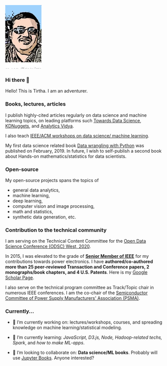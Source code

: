 <!--
**tirthajyoti/tirthajyoti** is a ✨ _special_ ✨ repository because its `README.md` (this file) appears on your GitHub profile.

Here are some ideas to get you started:

- 🔭 I’m currently working on ...
- 🌱 I’m currently learning ...
- 👯 I’m looking to collaborate on ...
- 🤔 I’m looking for help with ...
- 💬 Ask me about ...
- 📫 How to reach me: ...
- 😄 Pronouns: ...
- ⚡ Fun fact: ...
-->

![img1](https://raw.githubusercontent.com/tirthajyoti/tirthajyoti/master/img1_cartoon.jpg)

### Hi there 👋
Hello! This is Tirtha. I am an adventurer. 

### Books, lectures, articles
I publish highly-cited articles regularly on data science and machine learning topics, on leading platforms such [Towards Data Science](https://towardsdatascience.com/@tirthajyoti), [KDNuggets](https://www.kdnuggets.com/author/tirthajyoti-sarkar), and [Analytics Vidya](https://medium.com/analytics-vidhya/why-a-business-analytics-problem-demands-all-of-your-expertise-at-once-1290170808c4). 

I also teach [IEEE/ACM workshops on data science/ machine learning](https://valleyml.thinkific.com/bundles/machine-learning-and-deep-learning-boot-camp).

My first data science related book [Data wrangling with Python](https://www.amazon.com/Data-Wrangling-Python-Creating-actionable-ebook/dp/B07JF26NGJ) was published on February, 2019. In future, I wish to self-publish a second book about Hands-on mathematics/statistics for data scientists.

### Open-source
My open-source projects spans the topics of 
- general data analytics, 
- machine learning, 
- deep learning, 
- computer vision and image processing, 
- math and statistics, 
- synthetic data generation, etc.

### Contribution to the technical community
I am serving on the Technical Content Committee for the [Open Data Science Conference (ODSC) West, 2020](https://odsc.com/california/).

In 2015, I was elevated to the grade of **[Senior Member of IEEE](https://www.ieee.org/membership/senior/senior-requirements.html)** for my contributions towards power electronics. I have **authored/co-authored more than 25 peer-reviewed Transaction and Conference papers, 2 monographs/book chapters, and 4 U.S. Patents**. Here is my [Google Scholar Page](https://scholar.google.com/citations?user=PUAA0uQAAAAJ&hl=en).

I also serve on the technical program committee as Track/Topic chair in numerous IEEE conferences. I am the co-chair of the [Semiconductor Committee of Power Supply Manufacturers' Association (PSMA)](https://www.psma.com/meetings/semiconductor-committee-0).

### Currently...

- 🔭 I’m currently working on: lectures/workshops, courses, and spreading knowledge on machine learning/statistical modeling.

- 🌱 I’m currently learning: _JavaScript, D3.js, Node, Hadoop-related techs, Spark_, and _how to make ML-apps_.

- 👯 I’m looking to collaborate on: **Data science/ML books**. Probably will use [Jupyter Books](https://jupyterbook.org/intro.html). Anyone interested?
